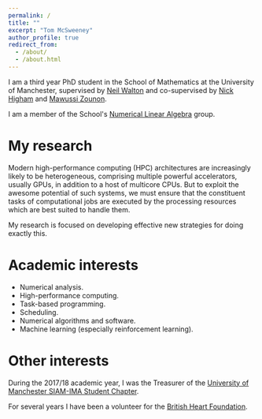 ```yaml
---
permalink: /
title: ""
excerpt: "Tom McSweeney"
author_profile: true
redirect_from: 
  - /about/
  - /about.html
---
```


I am a third year PhD student in the School of Mathematics at the University of Manchester, supervised by [Neil Walton](https://sites.google.com/site/neilwaltonswebsite/home) and co-supervised by [Nick Higham](http://www.maths.manchester.ac.uk/~higham/) and [Mawussi Zounon](https://mawussi.github.io/). 

I am a member of the School's [Numerical Linear Algebra](https://nla-group.org/) group. 


My research
======

Modern high-performance computing (HPC) architectures are increasingly likely to be heterogeneous, comprising multiple powerful accelerators, usually GPUs, in addition to a host of multicore CPUs. But to exploit the awesome potential of such systems, we must ensure that the constituent tasks of computational jobs are executed by the processing resources which are best suited to handle them. 

My research is focused on developing effective new strategies for doing exactly this.  



Academic interests
======
* Numerical analysis.
* High-performance computing.
* Task-based programming.
* Scheduling.
* Numerical algorithms and software.
* Machine learning (especially reinforcement learning).

Other interests
======

During the 2017/18 academic year, I was the Treasurer of the [University of Manchester SIAM-IMA Student Chapter](http://www.maths.manchester.ac.uk/~siam/). 

For several years I have been a volunteer for the [British Heart Foundation](https://www.bhf.org.uk/).




